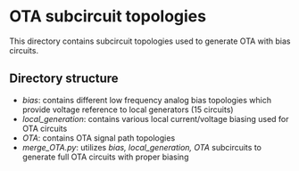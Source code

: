 # OTA subcircuit topologies
This directory contains subcircuit topologies used to generate OTA with bias circuits. 

## Directory structure 
- *bias*: contains different low frequency analog bias topologies which provide voltage reference to local generators (15 circuits)
- *local_generation*: contains various local current/voltage biasing used for OTA circuits
- *OTA*: contains OTA signal path topologies
- *merge_OTA.py*: utilizes *bias, local_generation, OTA* subcircuits to generate full OTA circuits with proper biasing
